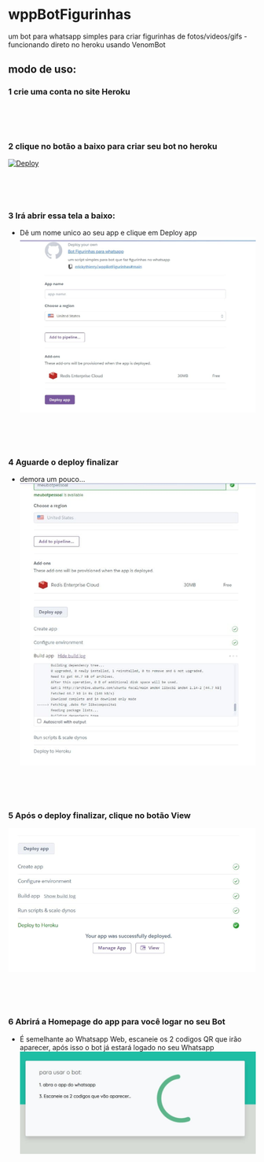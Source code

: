 # wppBotFigurinhas
um bot para whatsapp simples para criar figurinhas de fotos/videos/gifs - funcionando direto no heroku usando VenomBot


## modo de uso:
### 1 crie uma conta no site Heroku

\
&nbsp;
\
&nbsp;

### 2 clique no botão a baixo para criar seu bot no heroku
[![Deploy](https://www.herokucdn.com/deploy/button.svg)](https://heroku.com/deploy?template=https://github.com/erickythierry/wppBotFigurinhas/tree/main)

\
&nbsp;
\
&nbsp;

### 3 Irá abrir essa tela a baixo:
- Dê um nome unico ao seu app e clique em Deploy app
![alt text](https://github.com/erickythierry/wppBotFigurinhas/blob/43f96bd590f91665aecda502031b1500b92a857b/tutorial/deploy-init.jpg)


\
&nbsp;
\
&nbsp;

### 4 Aguarde o deploy finalizar
- demora um pouco...
![alt text](https://github.com/erickythierry/wppBotFigurinhas/blob/43f96bd590f91665aecda502031b1500b92a857b/tutorial/deploy.jpg)


\
&nbsp;
\
&nbsp;

### 5 Após o deploy finalizar, clique no botão View
![alt text](https://github.com/erickythierry/wppBotFigurinhas/blob/43f96bd590f91665aecda502031b1500b92a857b/tutorial/deploy-finished.jpg)

\
&nbsp;
\
&nbsp;

### 6 Abrirá a Homepage do app para você logar no seu Bot
- É semelhante ao Whatsapp Web, escaneie os 2 codigos QR que irão aparecer, após isso o bot já estará logado no seu Whatsapp
![alt text](https://github.com/erickythierry/wppBotFigurinhas/blob/43f96bd590f91665aecda502031b1500b92a857b/tutorial/homepage.jpg)


